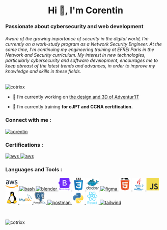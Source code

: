 <h1 align="center">Hi 👋, I'm Corentin</h1>
<h3 align="left">Passionate about cybersecurity and web development </h3>

<p><h6 align="left">Aware of the growing importance of security in the digital world, I'm currently on a work-study program as a Network Security Engineer. At the same time, I'm continuing my engineering training at EFREI Paris in the Network and Security curriculum. My interest in new technologies, particularly cybersecurity and software development, encourages me to keep abreast of the latest trends and advances, in order to improve my knowledge and skills in these fields.</h6></p>

<p align="left"> <img src="https://komarev.com/ghpvc/?username=cotrixx&label=Profile%20views&color=0e75b6&style=flat" alt="cotrixx" /> </p>

- 🔭 I’m currently working on [the design and 3D of Adventur'IT](https://github.com/CotrixX/adventurit)

- 🌱 I’m currently training **for eJPT and CCNA certification.**

<h3 align="left">Connect with me :</h3>
<p align="left">
<a href="https://www.linkedin.com/in/corentin-gauttier/" target="blank"><img align="center" src="https://raw.githubusercontent.com/rahuldkjain/github-profile-readme-generator/master/src/images/icons/Social/linked-in-alt.svg" alt="corentin" height="30" width="40" /></a>
</p>

<h3 align="left">Certifications :</h3>
<p align="left"> <a href="https://www.credly.com/badges/c45f45ee-8fd2-4379-b25a-4a861079650e/linked_in?t=s3c8j6" target="_blank" rel="noreferrer"> <img src="https://images.credly.com/images/22a0ece5-ff05-4594-8320-25e55e9ae203/image.png" alt="aws" width="40" height="40"/> </a> <a href="https://www.credly.com/badges/b32a13ac-93b7-4aff-8c2a-73e8d9384bdf/linked_in?t=s3cncd" target="_blank" rel="noreferrer"> <img src="https://images.credly.com/images/20082fc1-94af-4773-9df0-28856b566748/image.png" alt="aws" width="40" height="40"/> </a> </p>

<h3 align="left">Languages and Tools :</h3>
<p align="left"> <a href="https://aws.amazon.com" target="_blank" rel="noreferrer"> <img src="https://raw.githubusercontent.com/devicons/devicon/master/icons/amazonwebservices/amazonwebservices-original-wordmark.svg" alt="aws" width="40" height="40"/> </a> <a href="https://www.gnu.org/software/bash/" target="_blank" rel="noreferrer"> <img src="https://www.vectorlogo.zone/logos/gnu_bash/gnu_bash-icon.svg" alt="bash" width="40" height="40"/> </a> <a href="https://www.blender.org/" target="_blank" rel="noreferrer"> <img src="https://download.blender.org/branding/community/blender_community_badge_white.svg" alt="blender" width="40" height="40"/> </a> <a href="https://getbootstrap.com" target="_blank" rel="noreferrer"> <img src="https://raw.githubusercontent.com/devicons/devicon/master/icons/bootstrap/bootstrap-plain-wordmark.svg" alt="bootstrap" width="40" height="40"/> </a> <a href="https://www.w3schools.com/css/" target="_blank" rel="noreferrer"> <img src="https://raw.githubusercontent.com/devicons/devicon/master/icons/css3/css3-original-wordmark.svg" alt="css3" width="40" height="40"/> </a> <a href="https://www.docker.com/" target="_blank" rel="noreferrer"> <img src="https://raw.githubusercontent.com/devicons/devicon/master/icons/docker/docker-original-wordmark.svg" alt="docker" width="40" height="40"/> </a> <a href="https://www.figma.com/" target="_blank" rel="noreferrer"> <img src="https://www.vectorlogo.zone/logos/figma/figma-icon.svg" alt="figma" width="40" height="40"/> </a> <a href="https://www.w3.org/html/" target="_blank" rel="noreferrer"> <img src="https://raw.githubusercontent.com/devicons/devicon/master/icons/html5/html5-original-wordmark.svg" alt="html5" width="40" height="40"/> </a> <a href="https://www.java.com" target="_blank" rel="noreferrer"> <img src="https://raw.githubusercontent.com/devicons/devicon/master/icons/java/java-original.svg" alt="java" width="40" height="40"/> </a> <a href="https://developer.mozilla.org/en-US/docs/Web/JavaScript" target="_blank" rel="noreferrer"> <img src="https://raw.githubusercontent.com/devicons/devicon/master/icons/javascript/javascript-original.svg" alt="javascript" width="40" height="40"/> </a> <a href="https://www.linux.org/" target="_blank" rel="noreferrer"> <img src="https://raw.githubusercontent.com/devicons/devicon/master/icons/linux/linux-original.svg" alt="linux" width="40" height="40"/> </a> <a href="https://www.mysql.com/" target="_blank" rel="noreferrer"> <img src="https://raw.githubusercontent.com/devicons/devicon/master/icons/mysql/mysql-original-wordmark.svg" alt="mysql" width="40" height="40"/> </a> <a href="https://www.postgresql.org" target="_blank" rel="noreferrer"> <img src="https://raw.githubusercontent.com/devicons/devicon/master/icons/postgresql/postgresql-original-wordmark.svg" alt="postgresql" width="40" height="40"/> </a> <a href="https://postman.com" target="_blank" rel="noreferrer"> <img src="https://www.vectorlogo.zone/logos/getpostman/getpostman-icon.svg" alt="postman" width="40" height="40"/> </a> <a href="https://www.python.org" target="_blank" rel="noreferrer"> <img src="https://raw.githubusercontent.com/devicons/devicon/master/icons/python/python-original.svg" alt="python" width="40" height="40"/> </a> <a href="https://reactjs.org/" target="_blank" rel="noreferrer"> <img src="https://raw.githubusercontent.com/devicons/devicon/master/icons/react/react-original-wordmark.svg" alt="react" width="40" height="40"/> </a> <a href="https://tailwindcss.com/" target="_blank" rel="noreferrer"> <img src="https://www.vectorlogo.zone/logos/tailwindcss/tailwindcss-icon.svg" alt="tailwind" width="40" height="40"/> </a> </p>

<br>
<p><img align="left" src="https://github-readme-stats.vercel.app/api/top-langs?username=cotrixx&show_icons=true&locale=en&layout=compact" alt="cotrixx" /></p>
